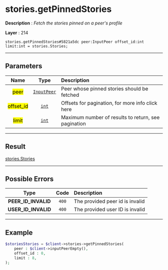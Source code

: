 # stories.getPinnedStories

**Description** : *Fetch the stories pinned on a peer&#039;s profile*

**Layer** : 214

```tl
stories.getPinnedStories#5821a5dc peer:InputPeer offset_id:int limit:int = stories.Stories;
```

---

## Parameters

| Name | Type | Description |
| :---: | :---: | :--- |
| <mark>peer</mark> | [`InputPeer`](type/InputPeer) | Peer whose pinned stories should be fetched |
| <mark>offset_id</mark> | [`int`](type/int) | Offsets for pagination, for more info click here |
| <mark>limit</mark> | [`int`](type/int) | Maximum number of results to return, see pagination |

---

## Result

[stories.Stories](type/stories.Stories)

---

## Possible Errors

| Type | Code | Description |
| :---: | :---: | :--- |
| **PEER_ID_INVALID** | `400` | The provided peer id is invalid |
| **USER_ID_INVALID** | `400` | The provided user ID is invalid |

---

## Example

```php
$storiesStories = $client->stories->getPinnedStories(
	peer : $client->inputPeerEmpty(),
	offset_id : 0,
	limit : 8,
);
```